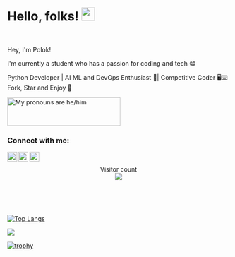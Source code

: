 # Hello, folks! <img src="https://raw.githubusercontent.com/MartinHeinz/MartinHeinz/master/wave.gif" width="30px"> 

<br />

Hey, I'm Polok! 

I'm currently a student who has a passion for coding and tech 😁

Python Developer | AI ML and DevOps Enthusiast 🤖| Competitive Coder 🖥⌨ Fork, Star and Enjoy 🌟

<a href="https://pronouns.vercel.app" title="Add pronouns to your own profile">
  <img src="https://pronouns.vercel.app/he/him?gradient=grapefruit%20sunset" width="256" height="64" alt="My pronouns are he/him">
</a>

### Connect with me:
[<img align="left" alt="stompingdrake | Twitter" width="22px" src="https://cdn.jsdelivr.net/npm/simple-icons@v3/icons/twitter.svg" />][twitter]
[<img align="left" alt="polok-ghosh | LinkedIn" width="22px" src="https://cdn.jsdelivr.net/npm/simple-icons@v3/icons/linkedin.svg" />][linkedin]
[<img align="left" alt="thepolokofficial | Instagram" width="22px" src="https://cdn.jsdelivr.net/npm/simple-icons@v3/icons/instagram.svg"/>][instagram]

<br />

<p align="center"> 
  Visitor count<br>
  <img src="https://profile-counter.glitch.me/Polokghosh3/count.svg" />
</p>

<br />
<br />
<br />

[![Top Langs](https://github-readme-stats.vercel.app/api/top-langs/?username=Polokghosh53)](https://github.com/Polokghosh53/github-readme-stats)

<img src="https://github-readme-stats.vercel.app/api?username=Polokghosh53&&show_icons=true&title_color=ffffff&icon_color=bb2acf&text_color=daf7dc&bg_color=151515">

[![trophy](https://github-profile-trophy.vercel.app/?username=Polokghosh53&theme=onedark)](https://github.com/Polokghosh53/github-profile-trophy)


[twitter]: https://twitter.com/stompingdrake
[linkedin]: https://linkedin.com/in/polok-ghosh
[instagram]: https://instagram.com/thepolokofficial
